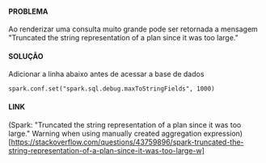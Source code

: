 #### PROBLEMA
Ao renderizar uma consulta muito grande pode ser retornada a mensagem "Truncated the string representation of a plan since it was too large."

#### SOLUÇÃO
Adicionar a linha abaixo antes de acessar a base de dados
```
spark.conf.set("spark.sql.debug.maxToStringFields", 1000)
```

#### LINK
(Spark: "Truncated the string representation of a plan since it was too large." Warning when using manually created aggregation expression)[https://stackoverflow.com/questions/43759896/spark-truncated-the-string-representation-of-a-plan-since-it-was-too-large-w]
